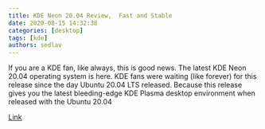 ```yaml
---
title: KDE Neon 20.04 Review,  Fast and Stable
date: 2020-08-15 14:32:38
categories: [desktop]
tags: [kde]
authors: sedlav
---
```


If you are a KDE fan, like always, this is good news. The latest KDE Neon 20.04 operating system is here. KDE fans were waiting (like forever) for this release since the day Ubuntu 20.04 LTS released. Because this release gives you the latest bleeding-edge KDE Plasma desktop environment when released with the Ubuntu 20.04

[Link](https://www.debugpoint.com/2020/08/kde-neon-20-04-review/)

